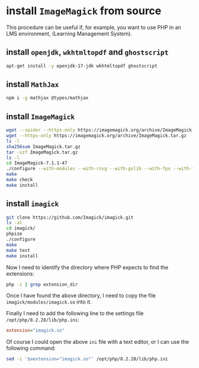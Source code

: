 # install `ImageMagick` from source

This procedure can be useful if, for example, you want to use PHP in an LMS environment, (Learning Management System).

## install `openjdk`, `wkhtmltopdf` and `ghostscript`

```bash
apt-get install -y openjdk-17-jdk wkhtmltopdf ghostscript
```

## install `MathJax`

```bash
npm i -g mathjax @types/mathjax
```

## install `ImageMagick`

```bash
wget --spider --https-only https://imagemagick.org/archive/ImageMagick.tar.gz
wget --https-only https://imagemagick.org/archive/ImageMagick.tar.gz
ls -l
sha256sum ImageMagick.tar.gz
tar -xzf ImageMagick.tar.gz
ls -l
cd ImageMagick-7.1.1-47
./configure --with-modules --with-rsvg --with-gslib --with-fpx --with-flif --with-fftw
make
make check
make install
```

## install `imagick`

```bash
git clone https://github.com/Imagick/imagick.git
ls -al
cd imagick/
phpize
./configure
make
make test
make install
```

Now I need to identify the directory where PHP expects to find the extensions:

```bash
php -i | grep extension_dir
```

Once I have found the above directory, I need to copy the file `imagick/modules/imagick.so` into it.

Finally I need to add the following line to the settings file `/opt/php/8.2.28/lib/php.ini`:

```ini
extension="imagick.so"
```

Of course I could open the above `ini` file with a text editor, or I can use the following command:

```bash
sed -i '$aextension="imagick.so"' /opt/php/8.2.28/lib/php.ini
```
